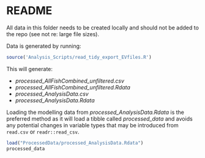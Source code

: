 # README
All data in this folder needs to be created locally and should not be added to the repo (see not re: large file sizes).

Data is generated by running:

``` r
source('Analysis_Scripts/read_tidy_export_EVfiles.R')
```

This will generate:
- *processed_AllFishCombined_unfiltered.csv*
- *processed_AllFishCombined_unfiltered.Rdata*
- *processed_AnalysisData.csv*
- *processed_AnalysisData.Rdata*

Loading the modelling data from *processed_AnalysisData.Rdata* is the preferred method as it will load a tibble called *processed_data* and avoids any potential changes in variable types that may be introduced from `read.csv` or `readr::read_csv`.

``` r
load("ProcessedData/processed_AnalysisData.Rdata")
processed_data
```
